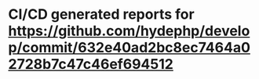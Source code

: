 # CI/CD generated reports for https://github.com/hydephp/develop/commit/632e40ad2bc8ec7464a02728b7c47c46ef694512
